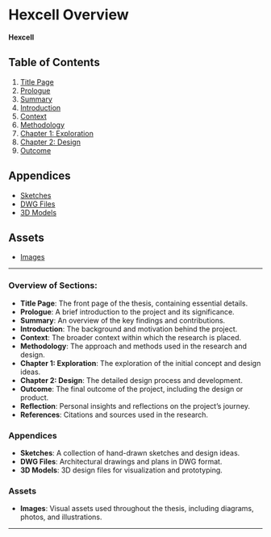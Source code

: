 # Hexcell Overview

**Hexcell**

## Table of Contents

1. [Title Page](00_title_page.md)
2. [Prologue](01_prologue.md)
3. [Summary](02_summary.md)
4. [Introduction](03_introduction.md)
5. [Context](04_context.md)
6. [Methodology](05_methodology.md)
7. [Chapter 1: Exploration](06_chapter1_exploration.md)
8. [Chapter 2: Design](07_chapter2_design.md)
9. [Outcome](08_outcome.md)

## Appendices

- [Sketches](appendix/sketches/)
- [DWG Files](appendix/dwg/)
- [3D Models](appendix/3d_models/)

## Assets

- [Images](assets/images/)

---

### Overview of Sections:

- **Title Page**: The front page of the thesis, containing essential details.
- **Prologue**: A brief introduction to the project and its significance.
- **Summary**: An overview of the key findings and contributions.
- **Introduction**: The background and motivation behind the project.
- **Context**: The broader context within which the research is placed.
- **Methodology**: The approach and methods used in the research and design.
- **Chapter 1: Exploration**: The exploration of the initial concept and design ideas.
- **Chapter 2: Design**: The detailed design process and development.
- **Outcome**: The final outcome of the project, including the design or product.
- **Reflection**: Personal insights and reflections on the project’s journey.
- **References**: Citations and sources used in the research.

### Appendices

- **Sketches**: A collection of hand-drawn sketches and design ideas.
- **DWG Files**: Architectural drawings and plans in DWG format.
- **3D Models**: 3D design files for visualization and prototyping.

### Assets

- **Images**: Visual assets used throughout the thesis, including diagrams, photos, and illustrations.

---
